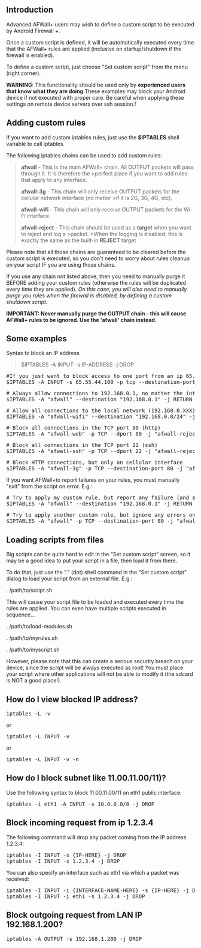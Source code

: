## Introduction

Advanced AFWall+ users may wish to define a custom script to be executed by Android Firewall +.

Once a custom script is defined, it will be automatically executed every time that the AFWall+ rules are applied (inclusive on startup/shutdown if the firewall is enabled).

To define a custom script, just choose "Set custom script" from the menu (right corner).

**WARNING**: This functionality should be used only by **experienced users that know what they are doing** These examples may block your Android device if not executed with proper care. Be careful when applying these settings on remote device servers over ssh session.!

## Adding custom rules

If you want to add custom iptables rules, just use the **$IPTABLES** shell variable to call iptables.

The following iptables chains can be used to add custom rules:

>**afwall** - This is the main AFWall+ chain. All OUTPUT packets will pass through it. It is therefore the >perfect place if you want to add rules that apply to any interface.
>
>**afwall-3g** - This chain will only receive OUTPUT packets for the cellular network interface (no matter >if it is 2G, 3G, 4G, etc).
>
>**afwall-wifi** - This chain will only receive OUTPUT packets for the Wi-Fi interface.
>
>**afwall-reject** - This chain should be used as a **target** when you want to reject and log a >packet. >When the logging is disabled, this is exactly the same as the built-in **REJECT** target 

Please note that all those chains are guaranteed to be cleared before the custom script is executed, so you don't need to worry about rules cleanup on your script IF you are using those chains.

If you use any chain not listed above, then you need to manually purge it BEFORE adding your custom rules (otherwise the rules will be duplicated every time they are applied). _On this case, you will also need to manually purge you rules when the firewall is disabled, by defining a custom shutdown script._

**IMPORTANT: Never manually purge the OUTPUT chain - this will cause AFWall+ rules to be ignored. Use the 'afwall' chain instead.**


## Some examples

Syntax to block an IP address
> $IPTABLES -A INPUT -s IP-ADDRESS -j DROP

<pre>#If you just want to block access to one port from an ip 65.55.44.100 to port 25 then type command:
$IPTABLES -A INPUT -s 65.55.44.100 -p tcp --destination-port 25 -j DROP</pre>

<pre># Always allow connections to 192.168.0.1, no matter the interface
$IPTABLES -A "afwall" --destination "192.168.0.1" -j RETURN</pre>

<pre># Allow all connections to the local network (192.168.0.XXX) on Wi-fi
$IPTABLES -A "afwall-wifi" --destination "192.168.0.0/24" -j RETURN</pre>

<pre># Block all connections in the TCP port 80 (http) 
$IPTABLES -A "afwall-web" -p TCP --dport 80 -j "afwall-reject"</pre>

<pre># Block all connections in the TCP port 22 (ssh) 
$IPTABLES -A "afwall-ssh" -p TCP --dport 22 -j "afwall-reject"</pre>

<pre># Block HTTP connections, but only on cellular interface
$IPTABLES -A "afwall-3g" -p TCP --destination-port 80 -j "afwall-reject"</pre>

If you want AFWall+to report failures on your rules, you must manually "exit" from the script on error. E.g.:

<pre># Try to apply my custom rule, but report any failure (and abort)
$IPTABLES -A "afwall" --destination "192.168.0.1" -j RETURN || exit</pre>

<pre># Try to apply another custom rule, but ignore any errors on it
$IPTABLES -A "afwall" -p TCP --destination-port 80 -j "afwall-reject"</pre>

## Loading scripts from files

Big scripts can be quite hard to edit in the "Set custom script" screen, so it may be a good idea to put your script in a file, then load it from there.

To do that, just use the "." (dot) shell command in the "Set custom script" dialog to load your script from an external file. E.g.:

. /path/to/script.sh


This will cause your script file to be loaded and executed every time the rules are applied.
You can even have multiple scripts executed in sequence...


. /path/to/load-modules.sh

. /path/to/myrules.sh

. /path/to/myscript.sh</pre>

However, please note that this can create a serious security breach on your device, since the script will be always executed as root! You must place your script where other applications will not be able to modify it (the sdcard is NOT a good place!).


## How do I view blocked IP address?

<pre>iptables -L -v</pre>

or

<pre>iptables -L INPUT -v</pre>

or 

<pre>iptables -L INPUT -v -n</pre>


## How do I block subnet like 11.00.11.00/11)?
Use the following syntax to block 11.00.11.00/11 on eth1 public interface:
<pre>iptables -i eth1 -A INPUT -s 10.0.0.0/8 -j DROP</pre>


## Block incoming request from ip 1.2.3.4
The following command will drop any packet coming from the IP address 1.2.3.4:
<pre>iptables -I INPUT -s {IP-HERE} -j DROP
iptables -I INPUT -s 1.2.3.4 -j DROP</pre>

You can also specify an interface such as eth1 via which a packet was received:
<pre>iptables -I INPUT -i {INTERFACE-NAME-HERE} -s {IP-HERE} -j DROP
iptables -I INPUT -i eth1 -s 1.2.3.4 -j DROP</pre>


## Block outgoing request from LAN IP 192.168.1.200?
<pre>iptables -A OUTPUT -s 192.168.1.200 -j DROP</pre>